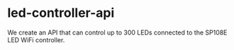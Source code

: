 # led-controller-api
We create an API that can control up to 300 LEDs connected to the SP108E LED WiFi controller.
